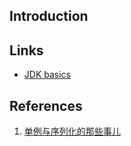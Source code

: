 ## Introduction



## Links
- [JDK basics](/docs/CS/Java/JDK/Basic/Basic.md)


## References
1. [单例与序列化的那些事儿](https://www.hollischuang.com/archives/1144)